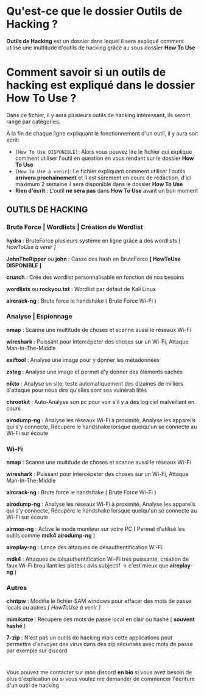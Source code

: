 # Qu'est-ce que le dossier Outils de Hacking ?

__Outils de Hacking__ est un dossier dans lequel il sera expliqué comment utilisé une multitude d'outils de hacking grâce au sous dossier __How To Use__

# Comment savoir si un outils de hacking est expliqué dans le dossier How To Use ?

Dans ce fichier, il y aura plusieurs outils de hacking intéressant, ils seront rangé par catégories.

À la fin de chaque ligne expliquant le fonctionnement d'un outil, il y aura soit écrit:

- `[How To Use DISPONIBLE]`: Alors vous pouvez lire le fichier qui explique comment utiliser l'outil en question en vous rendant sur le dossier __How To Use__ 
- `[How To Use à venir]`: Le fichier expliquant comment utiliser l'outils __arrivera prochainement__ et il est sûrement en cours de rédaction, d'ici maximum 2 semaine il sera disponible dans le dossier __How To Use__ 
- __Rien d'écrit__ : L'outil __ne sera pas__ dans __How To Use__ avant un bon moment

## OUTILS DE HACKING

### Brute Force | Wordlists | Création de Wordlist
  __hydra__ : BruteForce plusieurs système en ligne grâce à des wordlists _[ HowToUse à venir ]_
  
  __JohnTheRipper__ ou __john__ : Casse des hash en BruteForce __[ HowToUse DISPONIBLE ]__
  
  __crunch__ : Crée des wordlist personnalisable en fonction de nos besoins 
  
  __wordlists__ ou __rockyou.txt__ : Wordlist par défaut de Kali Linux
  
  __aircrack-ng__ : Brute force le handshake ( Brute Force Wi-Fi )

### Analyse | Espionnage 
  __nmap__ : Scanne une multitude de choses et scanne aussi le réseaux Wi-Fi
  
  __wireshark__ : Puissant pour intercépeter des choses sur un Wi-Fi, Attaque Man-In-The-Middle 
  
  __exiftool__ : Analyse une image pour y donner les métadonnées 
  
  __zsteg__ : Analyse une image et permet d'y donner des éléments cachés
  
  __nikto__ : Analyse un site, teste automatiquement des dizaines de milliers d'attaque pour nous dire qu'elles sont ses vulnérabilités
  
  __chrootkit__ : Auto-Analyse son pc pour voir s'il y a des logiciel malveillant en cours
  
  __airodump-ng__ : Analyse les réseaux Wi-Fi à proximité, Analyse les appareils qui s'y connecte, Récupère le handshake lorsque quelqu'un se connecte au Wi-Fi sur écoute
 
### Wi-Fi
  __nmap__ : Scanne une multitude de choses et scanne aussi le réseaux Wi-Fi
  
  __wireshark__ : Puissant pour intercépeter des choses sur un Wi-Fi, Attaque Man-In-The-Middle
  
  __aircrack-ng__ : Brute force le handshake ( Brute Force Wi-Fi )
  
  __airodump-ng__ : Analyse les réseaux Wi-Fi à proximité, Analyse les appareils qui s'y connecte, Récupère le handshake lorsque quelqu'un se connecte au Wi-Fi sur écoute
  
  __airmon-ng__ : Active le mode moniteur sur votre PC ( Permet d'utilisé les outils comme __mdk4__ __airodump-ng__ )
  
  __aireplay-ng__ : Lance des attaques de désauthentification Wi-Fi
  
  __mdk4__ : Attaques de désauthentification Wi-Fi très puissante, création de faux Wi-Fi brouillant les pistes ( avis subjectif -> c'est mieux que __aireplay-ng__ )

### Autres
  __chntpw__ : Modifie le fichier SAM windows pour effacer des mots de passe locals ou autres _[ HowToUse à venir ]_
  
  __mimikatze__ : Récupère des mots de passe local en clair ou hashé ( **souvent hashé** ) 
  
  __7-zip__ : N'est pas un outils de hacking mais cette applications peut permettre d'envoyer des virus dans des zip sécurisés avec mots de passe par exemple sur discord

# 
Vous pouvez me contacter sur mon discord __en bio__ si vous avez besoin de plus d'explication ou si vous voulez me demander de commencer l'écriture d'un outil de hacking 

